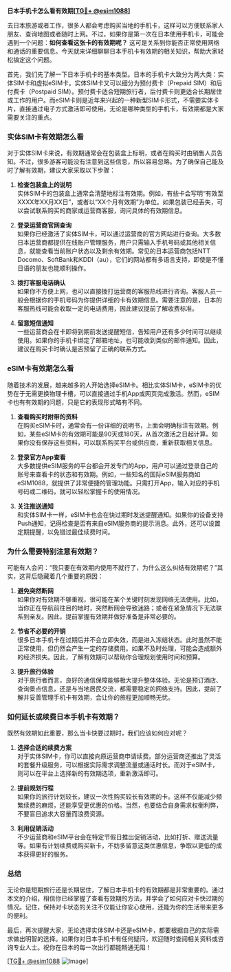 **日本手机卡怎么看有效期[[TG💪+ @esim1088](https://t.me/s/esim1088)]**

去日本旅游或者工作，很多人都会考虑购买当地的手机卡，这样可以方便联系家人朋友、查询地图或者随时上网。不过，如果你是第一次在日本使用手机卡，可能会遇到一个问题：**如何查看这张卡的有效期呢？** 这可是关系到你能否正常使用网络和通话的重要信息。今天就来详细聊聊日本手机卡有效期的相关知识，帮助大家轻松搞定这个问题。

首先，我们先了解一下日本手机卡的基本类型。日本的手机卡大致分为两大类：实体SIM卡和虚拟eSIM卡。实体SIM卡又可以细分为预付费卡（Prepaid SIM）和后付费卡（Postpaid SIM）。预付费卡适合短期旅行者，后付费卡则更适合长期居住或工作的用户。而eSIM卡则是近年来兴起的一种新型SIM卡形式，不需要实体卡片，直接通过电子方式激活即可使用。无论是哪种类型的手机卡，有效期都是大家需要关注的重点。

### **实体SIM卡有效期怎么看**

对于实体SIM卡来说，有效期通常会在包装盒上标明，或者在购买时由销售人员告知。不过，很多游客可能没有注意到这些信息，所以容易忽略。为了确保自己能及时了解有效期，建议大家采取以下步骤：

1. **检查包装盒上的说明**  
   实体SIM卡的包装盒上通常会清楚地标注有效期。例如，有些卡会写明“有效至XXXX年XX月XX日”，或者以“XX个月有效期”为单位。如果包装已经丢失，可以尝试联系购买的商家或运营商客服，询问具体的有效期信息。

2. **登录运营商官网查询**  
   如果你已经激活了实体SIM卡，可以通过运营商的官方网站进行查询。大多数日本运营商都提供在线账户管理服务，用户只需输入手机号码或其他相关信息，就能查看当前账户状态以及剩余有效期。常见的日本运营商包括NTT Docomo、SoftBank和KDDI（au），它们的网站都有多语言支持，即使是不懂日语的朋友也能顺利操作。

3. **拨打客服电话确认**  
   如果你不方便上网，也可以直接拨打运营商的客服热线进行咨询。客服人员一般会根据你的手机号码为你提供详细的卡有效期信息。需要注意的是，日本的客服热线可能会收取一定的电话费用，因此建议提前了解收费标准。

4. **留意短信通知**  
   一些运营商会在卡即将到期前发送提醒短信，告知用户还有多少时间可以继续使用。如果你的手机卡绑定了邮箱地址，也可能收到类似的邮件通知。因此，建议在购买卡时确认是否预留了正确的联系方式。

### **eSIM卡有效期怎么看**

随着技术的发展，越来越多的人开始选择eSIM卡。相比实体SIM卡，eSIM卡的优势在于无需更换物理卡槽，可以直接通过手机App或网页完成激活。然而，eSIM卡也有有效期的问题，只是它的表现形式略有不同。

1. **查看购买时附带的资料**  
   在购买eSIM卡时，通常会有一份详细的说明书，上面会明确标注有效期。例如，某些eSIM卡的有效期可能是90天或180天，从首次激活之日起计算。如果你没有保存这些资料，可以联系购买平台或供应商，重新获取相关信息。

2. **登录官方App查看**  
   大多数提供eSIM服务的平台都会开发专门的App，用户可以通过登录自己的账号来查看卡的状态和有效期。例如，一些知名的国际eSIM服务商如eSIM1088，就提供了非常便捷的管理功能。只需打开App，输入对应的手机号码或二维码，就可以轻松掌握卡的使用情况。

3. **关注推送通知**  
   和实体SIM卡一样，eSIM卡也会在快过期时发送提醒通知。如果你的设备支持Push通知，记得检查是否有来自eSIM服务商的提示消息。此外，还可以设置定期提醒，以免错过最佳续费时间。

### **为什么需要特别注意有效期？**

可能有人会问：“我只要在有效期内使用不就行了，为什么这么纠结有效期呢？”其实，这背后隐藏着几个重要的原因：

1. **避免突然断网**  
   如果你对有效期不够重视，很可能在某个关键时刻发现网络无法使用。比如，当你正在导航前往目的地时，突然断网会导致迷路；或者在紧急情况下无法联系到亲友。因此，提前掌握有效期并做好准备是非常必要的。

2. **节省不必要的开销**  
   很多日本手机卡在过期后并不会立即失效，而是进入冻结状态。此时虽然不能正常使用，但仍然会产生一定的存储费用。如果不及时处理，可能会造成额外的经济损失。因此，了解有效期可以帮助你合理规划使用时间和预算。

3. **提升旅行体验**  
   对于旅行者而言，良好的通信保障能够极大提升整体体验。无论是预订酒店、查询景点信息，还是与当地居民交流，都需要稳定的网络支持。因此，提前了解并妥善管理手机卡有效期，会让你的旅程更加顺畅无忧。

### **如何延长或续费日本手机卡有效期？**

既然有效期如此重要，那么当卡快要过期时，我们应该如何应对呢？

1. **选择合适的续费方案**  
   对于实体SIM卡，你可以直接向原运营商申请续费。部分运营商还推出了灵活的套餐升级服务，可以根据实际需求调整流量或通话时长。而对于eSIM卡，则可以在平台上选择新的有效期选项，重新激活即可。

2. **提前规划行程**  
   如果你的旅行计划较长，建议一次性购买较长有效期的卡。这样不仅能减少频繁续费的麻烦，还能享受更优惠的价格。当然，也要结合自身需求权衡利弊，不要盲目追求大容量而浪费资源。

3. **利用促销活动**  
   不少运营商和eSIM平台会在特定节假日推出促销活动，比如打折、赠送流量等。如果有计划续费或购买新卡，不妨多留意这类优惠信息，争取以更低的成本获得更好的服务。

### **总结**

无论你是短期旅行还是长期居住，了解日本手机卡的有效期都是非常重要的。通过本文的介绍，相信你已经掌握了查看有效期的方法，并学会了如何应对卡快过期的情况。记住，保持对卡状态的关注不仅能让你安心使用，还能为你的生活带来更多的便利。

最后，再次提醒大家，无论选择实体SIM卡还是eSIM卡，都要根据自己的实际需求做出明智的选择。如果你对日本手机卡有任何疑问，欢迎随时查阅相关资料或咨询专业人士。祝你在日本的每一次出行都能畅通无阻！

[[TG💪+ @esim1088](https://t.me/s/esim1088) ![Image](https://i.postimg.cc/4NQfJmqS/Snipaste-2025-05-13-00-14-12.png)]